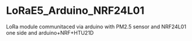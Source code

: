 # LoRaE5_Arduino_NRF24L01
LoRa module communitaced via arduino with PM2.5 sensor and NRF24L01 one side and arduino+NRF+HTU21D 

